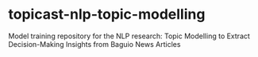 # topicast-nlp-topic-modelling
Model training repository for the NLP research: Topic Modelling to Extract Decision-Making Insights from Baguio News Articles
